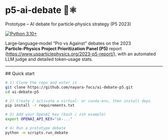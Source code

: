 # p5‑ai‑debate 🤖⚛️
Prototype – AI debate for particle‑physics strategy (P5 2023)

[![Python 3.10+](https://img.shields.io/badge/python-3.10%2B-blue?logo=python&logoColor=white)](https://www.python.org/)

Large‑language‑model “Pro vs Against” debates on the 2023 **Particle‑Physics Project Prioritization Panel (P5)** report (https://www.usparticlephysics.org/2023-p5-report/), with an automated LLM judge and detailed token‑usage stats.

---

## Quick start

```bash
# 1) Clone the repo and enter it
git clone https://github.com/nayara-focs/ai-debate-p5.git
cd ai-debate-p5

# 2) Create / activate a virtual‑ or conda‑env, then install deps
pip install -r requirements.txt

# 3) Add your OpenAI key (bash / zsh example)
export OPENAI_API_KEY="sk‑..."

# 4) Run a prototype debate
python -m scripts.run_debate
